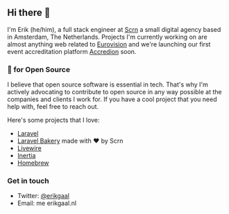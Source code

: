 ## Hi there 🦄

I'm Erik (he/him), a full stack engineer at [Scrn](https://scrn.com) a small digital agency based in Amsterdam, The Netherlands. Projects I'm currently working on are almost anything web related to [Eurovision](https://eurovision.tv) and we're launching our first event accreditation platform [Accredion](https://accredion.com) soon.

### 💖 for Open Source

I believe that open source software is essential in tech. That's why I'm actively advocating to contribute to open source in any way possible at the companies and clients I work for. If you have a cool project that you need help with, feel free to reach out.

Here's some projects that I love:
- [Laravel](https://github.com/laravel/framework)
- [Laravel Bakery](https://github.com/scrnhq/laravel-bakery) made with ❤️ by Scrn
- [Livewire](https://github.com/livewire/livewire)
- [Inertia](https://github.com/inertiajs/inertia)
- [Homebrew](https://github.com/homebrew/brew)

### Get in touch
- Twitter: [@erikgaal](https://twitter.com/erikgaal)
- Email: me <at> erikgaal.nl
